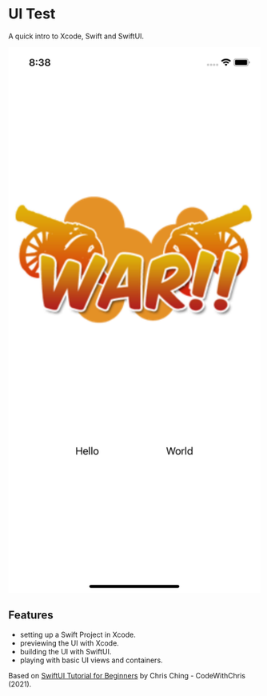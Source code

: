 # UI Test

A quick intro to Xcode, Swift and SwiftUI.

<p align="center">
    <img src="screenshot.png" style="width:528px;max-width:100%;">
</p>

## Features

- setting up a Swift Project in Xcode.
- previewing the UI with Xcode.
- building the UI with SwiftUI.
- playing with basic UI views and containers.

Based on [SwiftUI Tutorial for Beginners](https://www.youtube.com/watch?v=F2ojC6TNwws) by Chris Ching - CodeWithChris (2021).
